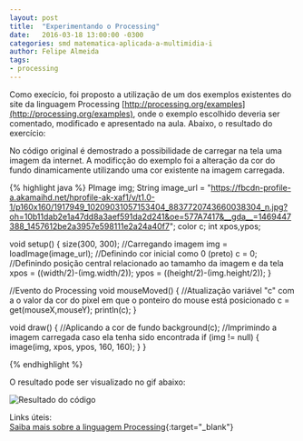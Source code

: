 ```yaml
---
layout: post
title:  "Experimentando o Processing"
date:   2016-03-18 13:00:00 -0300
categories: smd matematica-aplicada-a-multimidia-i
author: Felipe Almeida
tags:
- processing
---
```


Como execício, foi proposto a utilização de um dos exemplos existentes do site da linguagem Processing [http://processing.org/examples](http://processing.org/examples), onde o exemplo escolhido deveria ser comentado, modificado e apresentado na aula. Abaixo, o resultado do exercício:

No código original é demostrado a possibilidade de carregar na tela uma imagem da internet. A modificção do exemplo foi a alteração da cor do fundo dinamicamente utilizando uma cor existente na imagem carregada. 

{% highlight java %}
PImage img;
String image_url = "https://fbcdn-profile-a.akamaihd.net/hprofile-ak-xaf1/v/t1.0-1/p160x160/1917949_10209031057153404_8837720743660038304_n.jpg?oh=10b11dab2e1a47dd8a3aef591da2d241&oe=577A7417&__gda__=1469447388_1457612be2a3957e598111e2a24a40f7";
color c; 
int xpos,ypos;

void setup() {
    size(300, 300);
    //Carregando imagem
    img = loadImage(image_url);
    //Definindo cor inicial como 0 (preto)
    c = 0;
    //Definindo posição central relacionado ao tamamho da imagem e da tela
    xpos = ((width/2)-(img.width/2));
    ypos = ((height/2)-(img.height/2));
}

//Evento do Processing
void mouseMoved() {
    //Atualização variável "c" com a o valor da cor do pixel em que o ponteiro do mouse está posicionado
    c = get(mouseX,mouseY);
    println(c);
}

void draw() {
    //Aplicando a cor de fundo
    background(c);
    //Imprimindo a imagem carregada caso ela tenha sido encontrada
    if (img != null) {
        image(img, xpos, ypos, 160, 160);
    }
}

{% endhighlight %}

O resultado pode ser visualizado no gif abaixo:

![Resultado do código](http://i.giphy.com/l2R0cPSv9xjV22j28.gif)

Links úteis:  
[Saiba mais sobre a linguagem Processing](https://processing.org/){:target="_blank"}
